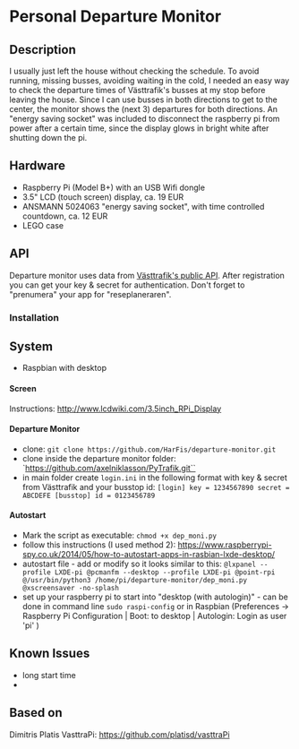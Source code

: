 # Personal Departure Monitor

## Description

I usually just left the house without checking the schedule. To avoid running, missing busses, avoiding waiting in the cold, I needed an easy way to check the departure times of Västtrafik's busses at my stop before leaving the house. Since I can use busses in both directions to get to the center, the monitor shows the (next 3) departures for both directions. An "energy saving socket" was included to disconnect the raspberry pi from power after a certain time, since the display glows in bright white after shutting down the pi.

## Hardware

+ Raspberry Pi (Model B+) with an USB Wifi dongle
+ 3.5" LCD (touch screen) display, ca. 19 EUR
+ ANSMANN 5024063 "energy saving socket", with time controlled countdown, ca. 12 EUR
+ LEGO case


## API
Departure monitor uses data from [Västtrafik's public API](https://developer.vasttrafik.se). After registration you can get your key & secret for authentication. Don't forget to "prenumera" your app for "reseplaneraren".

### Installation

## System

+ Raspbian with desktop

#### Screen

Instructions: http://www.lcdwiki.com/3.5inch_RPi_Display

#### Departure Monitor

+ clone: `git clone https://github.com/HarFis/departure-monitor.git`
+ clone inside the departure monitor folder: `https://github.com/axelniklasson/PyTrafik.git``
+ in main folder create `login.ini` in the following format with key & secret from Västtrafik and your busstop id:
`[login]
key = 1234567890
secret = ABCDEFE
[busstop]
id = 0123456789`

#### Autostart
+ Mark the script as executable: `chmod +x dep_moni.py`
+ follow this instructions (I used method 2): https://www.raspberrypi-spy.co.uk/2014/05/how-to-autostart-apps-in-rasbian-lxde-desktop/
+ autostart file - add or modify so it looks similar to this:
`@lxpanel --profile LXDE-pi
@pcmanfm --desktop --profile LXDE-pi
@point-rpi
@/usr/bin/python3 /home/pi/departure-monitor/dep_moni.py
@xscreensaver -no-splash`
+ set up your raspberry pi to start into "desktop (with autologin)" - can be done in command line `sudo raspi-config` or in Raspbian (Preferences -> Raspberry Pi Configuration | Boot: to desktop | Autologin: Login as user 'pi' )


## Known Issues

+ long start time
+ 

## Based on

Dimitris Platis VasttraPi: https://github.com/platisd/vasttraPi
